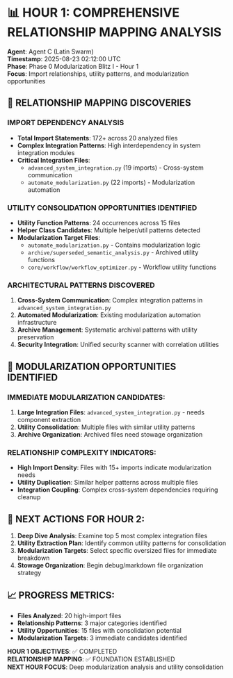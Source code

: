 # 📊 HOUR 1: COMPREHENSIVE RELATIONSHIP MAPPING ANALYSIS
**Agent**: Agent C (Latin Swarm)  
**Timestamp**: 2025-08-23 02:12:00 UTC  
**Phase**: Phase 0 Modularization Blitz I - Hour 1  
**Focus**: Import relationships, utility patterns, and modularization opportunities  

## 🔗 RELATIONSHIP MAPPING DISCOVERIES

### **IMPORT DEPENDENCY ANALYSIS**
- **Total Import Statements**: 172+ across 20 analyzed files
- **Complex Integration Patterns**: High interdependency in system integration modules
- **Critical Integration Files**: 
  - `advanced_system_integration.py` (19 imports) - Cross-system communication
  - `automate_modularization.py` (22 imports) - Modularization automation

### **UTILITY CONSOLIDATION OPPORTUNITIES IDENTIFIED**
- **Utility Function Patterns**: 24 occurrences across 15 files
- **Helper Class Candidates**: Multiple helper/util patterns detected
- **Modularization Target Files**:
  - `automate_modularization.py` - Contains modularization logic
  - `archive/superseded_semantic_analysis.py` - Archived utility functions
  - `core/workflow/workflow_optimizer.py` - Workflow utility functions

### **ARCHITECTURAL PATTERNS DISCOVERED**
1. **Cross-System Communication**: Complex integration patterns in `advanced_system_integration.py`
2. **Automated Modularization**: Existing modularization automation infrastructure
3. **Archive Management**: Systematic archival patterns with utility preservation
4. **Security Integration**: Unified security scanner with correlation utilities

## 🎯 MODULARIZATION OPPORTUNITIES IDENTIFIED

### **IMMEDIATE MODULARIZATION CANDIDATES**:
1. **Large Integration Files**: `advanced_system_integration.py` - needs component extraction
2. **Utility Consolidation**: Multiple files with similar utility patterns
3. **Archive Organization**: Archived files need stowage organization

### **RELATIONSHIP COMPLEXITY INDICATORS**:
- **High Import Density**: Files with 15+ imports indicate modularization needs
- **Utility Duplication**: Similar helper patterns across multiple files
- **Integration Coupling**: Complex cross-system dependencies requiring cleanup

## 🚀 NEXT ACTIONS FOR HOUR 2:

1. **Deep Dive Analysis**: Examine top 5 most complex integration files
2. **Utility Extraction Plan**: Identify common utility patterns for consolidation  
3. **Modularization Targets**: Select specific oversized files for immediate breakdown
4. **Stowage Organization**: Begin debug/markdown file organization strategy

## 📈 PROGRESS METRICS:
- **Files Analyzed**: 20 high-import files
- **Relationship Patterns**: 3 major categories identified
- **Utility Opportunities**: 15 files with consolidation potential
- **Modularization Targets**: 3 immediate candidates identified

**HOUR 1 OBJECTIVES**: ✅ COMPLETED  
**RELATIONSHIP MAPPING**: ✅ FOUNDATION ESTABLISHED  
**NEXT HOUR FOCUS**: Deep modularization analysis and utility consolidation  